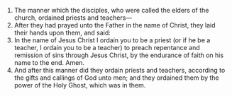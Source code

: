 1. The manner which the disciples, who were called the elders of the church, ordained priests and teachers—
2. After they had prayed unto the Father in the name of Christ, they laid their hands upon them, and said:
3. In the name of Jesus Christ I ordain you to be a priest (or if he be a teacher, I ordain you to be a teacher) to preach repentance and remission of sins through Jesus Christ, by the endurance of faith on his name to the end. Amen.
4. And after this manner did they ordain priests and teachers, according to the gifts and callings of God unto men; and they ordained them by the power of the Holy Ghost, which was in them.

